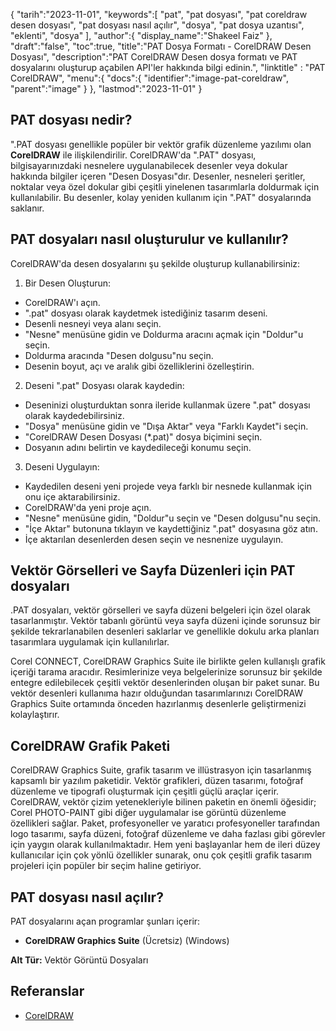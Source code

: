 {
"tarih":"2023-11-01",
   "keywords":[
"pat",
"pat dosyası",
"pat coreldraw desen dosyası",
"pat dosyası nasıl açılır",
"dosya",
"pat dosya uzantısı",
"eklenti",
"dosya"
],
   "author":{
"display_name":"Shakeel Faiz"
},
"draft":"false",
"toc":true,
"title":"PAT Dosya Formatı - CorelDRAW Desen Dosyası",
   "description":"PAT CorelDRAW Desen dosya formatı ve PAT dosyalarını oluşturup açabilen API'ler hakkında bilgi edinin.",
"linktitle" : "PAT CorelDRAW",
   "menu":{
      "docs":{
         "identifier":"image-pat-coreldraw",
         "parent":"image"
}
},
"lastmod":"2023-11-01"
}

## PAT dosyası nedir?

".PAT dosyası genellikle popüler bir vektör grafik düzenleme yazılımı olan **CorelDRAW** ile ilişkilendirilir. CorelDRAW'da ".PAT" dosyası, bilgisayarınızdaki nesnelere uygulanabilecek desenler veya dokular hakkında bilgiler içeren "Desen Dosyası"dır. Desenler, nesneleri şeritler, noktalar veya özel dokular gibi çeşitli yinelenen tasarımlarla doldurmak için kullanılabilir. Bu desenler, kolay yeniden kullanım için ".PAT" dosyalarında saklanır.

## PAT dosyaları nasıl oluşturulur ve kullanılır?

CorelDRAW'da desen dosyalarını şu şekilde oluşturup kullanabilirsiniz:

1. Bir Desen Oluşturun:
    



- CorelDRAW'ı açın.
- ".pat" dosyası olarak kaydetmek istediğiniz tasarım deseni.
- Desenli nesneyi veya alanı seçin.
- "Nesne" menüsüne gidin ve Doldurma aracını açmak için "Doldur"u seçin.
- Doldurma aracında "Desen dolgusu"nu seçin.
- Desenin boyut, açı ve aralık gibi özelliklerini özelleştirin.
2. Deseni ".pat" Dosyası olarak kaydedin:
    



- Deseninizi oluşturduktan sonra ileride kullanmak üzere ".pat" dosyası olarak kaydedebilirsiniz.
- "Dosya" menüsüne gidin ve "Dışa Aktar" veya "Farklı Kaydet"i seçin.
- "CorelDRAW Desen Dosyası (*.pat)" dosya biçimini seçin.
- Dosyanın adını belirtin ve kaydedileceği konumu seçin.
3. Deseni Uygulayın:
    



- Kaydedilen deseni yeni projede veya farklı bir nesnede kullanmak için onu içe aktarabilirsiniz.
- CorelDRAW'da yeni proje açın.
- "Nesne" menüsüne gidin, "Doldur"u seçin ve "Desen dolgusu"nu seçin.
- "İçe Aktar" butonuna tıklayın ve kaydettiğiniz ".pat" dosyasına göz atın.
- İçe aktarılan desenlerden desen seçin ve nesnenize uygulayın.

## Vektör Görselleri ve Sayfa Düzenleri için PAT dosyaları

.PAT dosyaları, vektör görselleri ve sayfa düzeni belgeleri için özel olarak tasarlanmıştır. Vektör tabanlı görüntü veya sayfa düzeni içinde sorunsuz bir şekilde tekrarlanabilen desenleri saklarlar ve genellikle dokulu arka planları tasarımlara uygulamak için kullanılırlar.

Corel CONNECT, CorelDRAW Graphics Suite ile birlikte gelen kullanışlı grafik içeriği tarama aracıdır. Resimlerinize veya belgelerinize sorunsuz bir şekilde entegre edilebilecek çeşitli vektör desenlerinden oluşan bir paket sunar. Bu vektör desenleri kullanıma hazır olduğundan tasarımlarınızı CorelDRAW Graphics Suite ortamında önceden hazırlanmış desenlerle geliştirmenizi kolaylaştırır.

## CorelDRAW Grafik Paketi

CorelDRAW Graphics Suite, grafik tasarım ve illüstrasyon için tasarlanmış kapsamlı bir yazılım paketidir. Vektör grafikleri, düzen tasarımı, fotoğraf düzenleme ve tipografi oluşturmak için çeşitli güçlü araçlar içerir. CorelDRAW, vektör çizim yetenekleriyle bilinen paketin en önemli öğesidir; Corel PHOTO-PAINT gibi diğer uygulamalar ise görüntü düzenleme özellikleri sağlar. Paket, profesyoneller ve yaratıcı profesyoneller tarafından logo tasarımı, sayfa düzeni, fotoğraf düzenleme ve daha fazlası gibi görevler için yaygın olarak kullanılmaktadır. Hem yeni başlayanlar hem de ileri düzey kullanıcılar için çok yönlü özellikler sunarak, onu çok çeşitli grafik tasarım projeleri için popüler bir seçim haline getiriyor.

## PAT dosyası nasıl açılır?

PAT dosyalarını açan programlar şunları içerir:

- **CorelDRAW Graphics Suite** (Ücretsiz) (Windows)

**Alt Tür:** Vektör Görüntü Dosyaları

## Referanslar
* [CorelDRAW](https://en.wikipedia.org/wiki/CorelDRAW)
